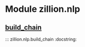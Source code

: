 [//]: # (This is an auto-generated file. Do not edit)
# Module zillion.nlp


## [build_chain](https://github.com/totalhack/zillion/blob/master/zillion/nlp.py#L13-L41)

::: zillion.nlp.build_chain
    :docstring:

